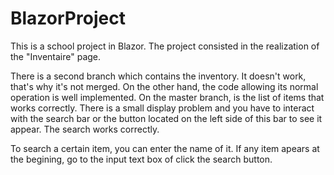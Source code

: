 # BlazorProject

This is a school project in Blazor. The project consisted in the realization of the "Inventaire" page.

There is a second branch which contains the inventory. It doesn't work, that's why it's not merged. On the other hand, the code allowing its normal operation is well implemented. On the master branch, is the list of items that works correctly. There is a small display problem and you have to interact with the search bar or the button located on the left side of this bar to see it appear. The search works correctly.

To search a certain item, you can enter the name of it. If any item apears at the begining, go to the input text box of click the search button.

